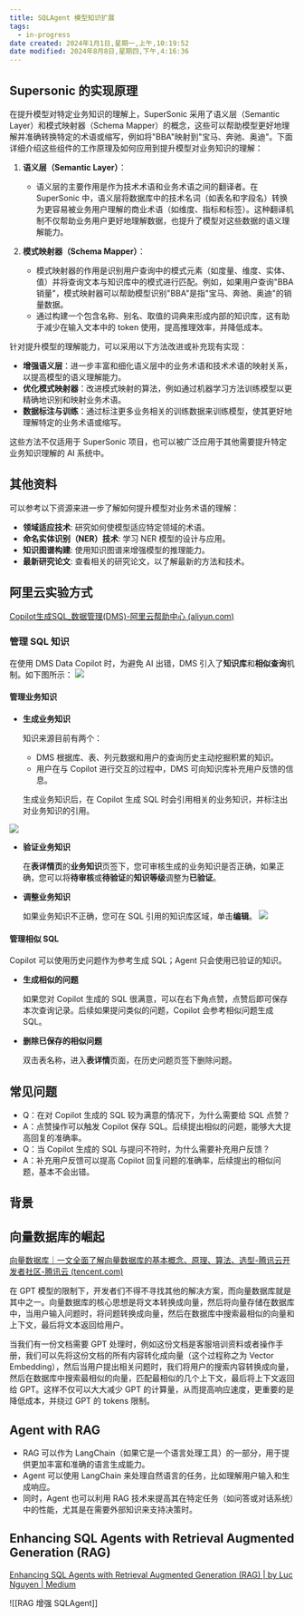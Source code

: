 ```yaml
---
title: SQLAgent 模型知识扩展
tags:
  - in-progress
date created: 2024年1月1日,星期一,上午,10:19:52
date modified: 2024年8月8日,星期四,下午,4:16:36
---
```

## Supersonic 的实现原理

在提升模型对特定业务知识的理解上，SuperSonic 采用了语义层（Semantic Layer）和模式映射器（Schema Mapper）的概念，这些可以帮助模型更好地理解并准确转换特定的术语或缩写，例如将"BBA"映射到"宝马、奔驰、奥迪"。下面详细介绍这些组件的工作原理及如何应用到提升模型对业务知识的理解：

1. **语义层（Semantic Layer）**：
   - 语义层的主要作用是作为技术术语和业务术语之间的翻译者。在 SuperSonic 中，语义层将数据库中的技术名词（如表名和字段名）转换为更容易被业务用户理解的商业术语（如维度、指标和标签）。这种翻译机制不仅帮助业务用户更好地理解数据，也提升了模型对这些数据的语义理解能力。

2. **模式映射器（Schema Mapper）**：
   - 模式映射器的作用是识别用户查询中的模式元素（如度量、维度、实体、值）并将查询文本与知识库中的模式进行匹配。例如，如果用户查询"BBA 销量"，模式映射器可以帮助模型识别"BBA"是指"宝马、奔驰、奥迪"的销量数据。
   - 通过构建一个包含名称、别名、取值的词典来形成内部的知识库，这有助于减少在输入文本中的 token 使用，提高推理效率，并降低成本。

针对提升模型的理解能力，可以采用以下方法改进或补充现有实现：
- **增强语义层**：进一步丰富和细化语义层中的业务术语和技术术语的映射关系，以提高模型的语义理解能力。
- **优化模式映射器**：改进模式映射的算法，例如通过机器学习方法训练模型以更精确地识别和映射业务术语。
- **数据标注与训练**：通过标注更多业务相关的训练数据来训练模型，使其更好地理解特定的业务术语或缩写。

这些方法不仅适用于 SuperSonic 项目，也可以被广泛应用于其他需要提升特定业务知识理解的 AI 系统中。

## 其他资料

可以参考以下资源来进一步了解如何提升模型对业务术语的理解：

- **领域适应技术**: 研究如何使模型适应特定领域的术语。
- **命名实体识别（NER）技术**: 学习 NER 模型的设计与应用。
- **知识图谱构建**: 使用知识图谱来增强模型的推理能力。
- **最新研究论文**: 查看相关的研究论文，以了解最新的方法和技术。

## 阿里云实验方式

[Copilot生成SQL_数据管理(DMS)-阿里云帮助中心 (aliyun.com)](https://help.aliyun.com/zh/dms/use-copilot-to-generate-sql-statements)

### **管理 SQL 知识**

在使用 DMS Data Copilot 时，为避免 AI 出错，DMS 引入了**知识库**和**相似查询**机制。如下图所示：
![](https://help-static-aliyun-doc.aliyuncs.com/assets/img/zh-CN/4106989071/p776687.png)

#### **管理业务知识**

- **生成业务知识**

	知识来源目前有两个：

	- DMS 根据库、表、列元数据和用户的查询历史主动挖掘积累的知识。
	- 用户在与 Copilot 进行交互的过程中，DMS 可向知识库补充用户反馈的信息。

	生成业务知识后，在 Copilot 生成 SQL 时会引用相关的业务知识，并标注出对业务知识的引用。

![](https://help-static-aliyun-doc.aliyuncs.com/assets/img/zh-CN/4106989071/p776710.png)

- **验证业务知识**

	在**表详情页**的**业务知识**页签下，您可审核生成的业务知识是否正确，如果正确，您可以将**待审核**或**待验证**的**知识等级**调整为**已验证**。

- **调整业务知识**

	如果业务知识不正确，您可在 SQL 引用的知识库区域，单击**编辑**。
	![](https://help-static-aliyun-doc.aliyuncs.com/assets/img/zh-CN/4106989071/p776345.png)

#### **管理相似 SQL**

Copilot 可以使用历史问题作为参考生成 SQL；Agent 只会使用已验证的知识。

- **生成相似的问题**

	如果您对 Copilot 生成的 SQL 很满意，可以在右下角点赞，点赞后即可保存本次查询记录。后续如果提问类似的问题，Copilot 会参考相似问题生成 SQL。

- **删除已保存的相似问题**

	双击表名称，进入**表详情**页面，在历史问题页签下删除问题。

## **常见问题**

- Q：在对 Copilot 生成的 SQL 较为满意的情况下，为什么需要给 SQL 点赞？
- A：点赞操作可以触发 Copilot 保存 SQL。后续提出相似的问题，能够大大提高回复的准确率。
- Q：当 Copilot 生成的 SQL 与提问不符时，为什么需要补充用户反馈？
- A：补充用户反馈可以提高 Copilot 回复问题的准确率，后续提出的相似问题，基本不会出错。

## 背景

## 向量数据库的崛起

[向量数据库｜一文全面了解向量数据库的基本概念、原理、算法、选型-腾讯云开发者社区-腾讯云 (tencent.com)](https://cloud.tencent.com/developer/article/2312534)

在 GPT 模型的限制下，开发者们不得不寻找其他的解决方案，而向量数据库就是其中之一。向量数据库的核心思想是将文本转换成向量，然后将向量存储在数据库中，当用户输入问题时，将问题转换成向量，然后在数据库中搜索最相似的向量和上下文，最后将文本返回给用户。

当我们有一份文档需要 GPT 处理时，例如这份文档是客服培训资料或者操作手册，我们可以先将这份文档的所有内容转化成向量（这个过程称之为 Vector Embedding），然后当用户提出相关问题时，我们将用户的搜索内容转换成向量，然后在数据库中搜索最相似的向量，匹配最相似的几个上下文，最后将上下文返回给 GPT。这样不仅可以大大减少 GPT 的计算量，从而提高响应速度，更重要的是降低成本，并绕过 GPT 的 tokens 限制。

## Agent with RAG

- RAG 可以作为 LangChain（如果它是一个语言处理工具）的一部分，用于提供更加丰富和准确的语言生成能力。
- Agent 可以使用 LangChain 来处理自然语言的任务，比如理解用户输入和生成响应。
- 同时，Agent 也可以利用 RAG 技术来提高其在特定任务（如问答或对话系统）中的性能，尤其是在需要外部知识来支持决策时。

## Enhancing SQL Agents with Retrieval Augmented Generation (RAG)

[Enhancing SQL Agents with Retrieval Augmented Generation (RAG) | by Luc Nguyen | Medium](https://medium.com/@lucnguyen_61589/enhancing-sql-agents-with-retrieval-augmented-generation-rag-e20dbd8bb685)

![[RAG 增强 SQLAgent]]